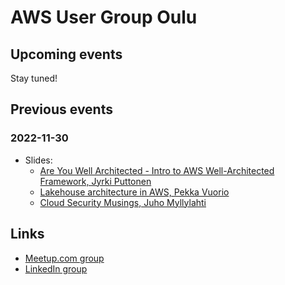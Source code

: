 # AWS User Group Oulu

## Upcoming events

Stay tuned!

## Previous events

### 2022-11-30

* Slides:
  - [Are You Well Architected - Intro to AWS Well-Architected Framework, Jyrki Puttonen](https://github.com/awsoulu/awsoulu.github.io/raw/main/AWSUG%20Oulu%20-%20Are%20you%20well%20architected.pdf)
  - [Lakehouse architecture in AWS, Pekka Vuorio](https://github.com/awsoulu/awsoulu.github.io/raw/main/Lakehouse%20architecture%20in%20AWS%20.pdf) 
  - [Cloud Security Musings, Juho Myllylahti](https://github.com/awsoulu/awsoulu.github.io/raw/main/Cloud%20Security%20presentation%202022-10-25%20v1.pdf)

## Links

- [Meetup.com group](https://www.meetup.com/aws-user-group-oulu/)
- [LinkedIn group](https://www.linkedin.com/groups/9041511/)
